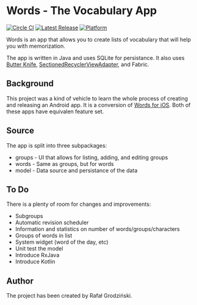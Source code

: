 # Words - The Vocabulary App
[![Circle CI](https://img.shields.io/circleci/project/github/UnalignedByte/words-android.svg?style=plastic&label=CircleCI)](https://circleci.com/gh/UnalignedByte/words-android)
[![Latest Release](https://img.shields.io/github/release/UnalignedByte/words-android.svg?style=plastic&label=GitHub)](https://github.com/UnalignedByte/words-android/releases/latest)
[![Platform](https://img.shields.io/badge/Google_Play-Download-lightgrey.svg?style=plastic&colorA=green)](https://play.google.com/store/apps/details?id=com.unalignedbyte.words)

Words is an app that allows you to create lists of vocabulary that will help you with memorization.

The app is written in Java and uses SQLite for persistance. It also uses [Butter Knife](https://github.com/JakeWharton/butterknife), [SectionedRecyclerViewAdapter](https://github.com/luizgrp/SectionedRecyclerViewAdapter), and Fabric.

## Background
This project was a kind of vehicle to learn the whole process of creating and releasing an Android app. It is a conversion of [Words for iOS](https://github.com/UnalignedByte/words-ios). Both of these apps have equivalen feature set.

## Source
The app is split into three subpackages:

* groups - UI that allows for listing, adding, and editing groups
* words - Same as groups, but for words
* model - Data source and persistance of the data


## To Do
There is a plenty of room for changes and improvements:

* Subgroups
* Automatic revision scheduler
* Information and statistics on number of words/groups/characters
* Groups of words in list
* System widget (word of the day, etc)
* Unit test the model
* Introduce RxJava
* Introduce Kotlin

## Author
The project has been created by Rafał Grodziński.